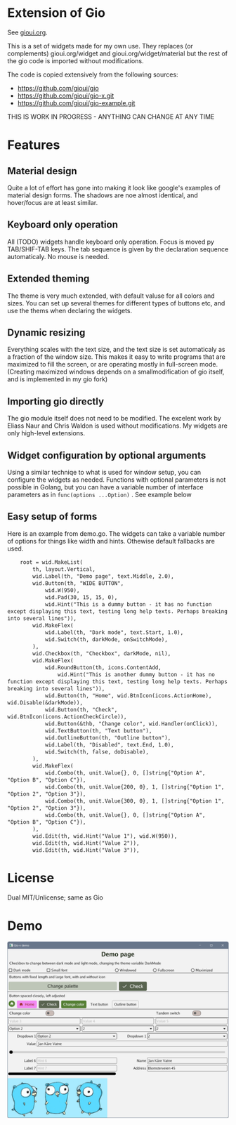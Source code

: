 # Extension of Gio
See [gioui.org](https://gioui.org).

This is a set of widgets made for my own use. They replaces (or complements) gioui.org/widget and gioui.org/widget/material but the rest of the gio code is imported without modifications.

The code is copied extensively from the following sources:

* https://github.com/gioui/gio
* https://github.com/gioui/gio-x.git
* https://github.com/gioui/gio-example.git

THIS IS WORK IN PROGRESS - ANYTHING CAN CHANGE AT ANY TIME

# Features

## Material design
Quite a lot of effort has gone into making it look like google's examples of material design forms. 
The shadows are noe almost identical, and hover/focus are at least similar. 

## Keyboard only operation
All (TODO) widgets handle keyboard only operation. Focus is moved py TAB/SHIF-TAB keys. 
The tab sequence is given by the declaration sequence automaticaly. No mouse is needed.

## Extended theming
The theme is very much extended, with default valuse for all colors and sizes. You can set up
several themes for different types of buttons etc, and use the thems when declaring the widgets.

## Dynamic resizing
Everything scales with the text size, and the text size is set automaticaly as a fraction of 
the window size. This makes it easy to write programs that are maximized to fill the screen, 
or are operating mostly in full-screen mode. (Creating maximized windows depends on a smallmodification
of gio itself, and is implemented in my gio fork)

## Importing gio directly
The gio module itself does not need to be modified. The excelent work by Eliass Naur and 
Chris Waldon is used without modifications. My widgets are only high-level extensions.

## Widget configuration by optional arguments
Using a similar techniqe to what is used for window setup, you can configure the widgets as needed.
Functions with optional parameters is not possible in Golang, but you can have a variable number of
interface parameters as in ```func(options ...Option)``` . See example below

## Easy setup of forms
Here is an example from demo.go. The widgets can take a variable number of options for things like 
width and hints. Othewise default fallbacks are used.

```
	root = wid.MakeList(
		th, layout.Vertical,
		wid.Label(th, "Demo page", text.Middle, 2.0),
		wid.Button(th, "WIDE BUTTON",
			wid.W(950),
			wid.Pad(30, 15, 15, 0),
			wid.Hint("This is a dummy button - it has no function except displaying this text, testing long help texts. Perhaps breaking into several lines")),
		wid.MakeFlex(
			wid.Label(th, "Dark mode", text.Start, 1.0),
			wid.Switch(th, darkMode, onSwitchMode),
		),
		wid.Checkbox(th, "Checkbox", darkMode, nil),
		wid.MakeFlex(
			wid.RoundButton(th, icons.ContentAdd,
				wid.Hint("This is another dummy button - it has no function except displaying this text, testing long help texts. Perhaps breaking into several lines")),
			wid.Button(th, "Home", wid.BtnIcon(icons.ActionHome), wid.Disable(&darkMode)),
			wid.Button(th, "Check", wid.BtnIcon(icons.ActionCheckCircle)),
			wid.Button(&thb, "Change color", wid.Handler(onClick)),
			wid.TextButton(th, "Text button"),
			wid.OutlineButton(th, "Outline button"),
			wid.Label(th, "Disabled", text.End, 1.0),
			wid.Switch(th, false, doDisable),
		),
		wid.MakeFlex(
			wid.Combo(th, unit.Value{}, 0, []string{"Option A", "Option B", "Option C"}),
			wid.Combo(th, unit.Value{200, 0}, 1, []string{"Option 1", "Option 2", "Option 3"}),
			wid.Combo(th, unit.Value{300, 0}, 1, []string{"Option 1", "Option 2", "Option 3"}),
			wid.Combo(th, unit.Value{}, 0, []string{"Option A", "Option B", "Option C"}),
		),
		wid.Edit(th, wid.Hint("Value 1"), wid.W(950)),
		wid.Edit(th, wid.Hint("Value 2")),
		wid.Edit(th, wid.Hint("Value 3")),
```

# License
Dual MIT/Unlicense; same as Gio

# Demo
![Demo.go](https://github.com/jkvatne/gio-v/blob/main/demo.png)
